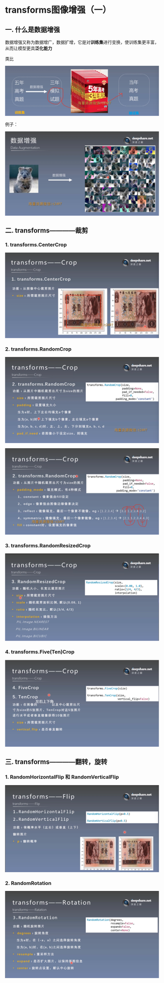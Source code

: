 # transforms图像增强（一）
## 一. 什么是数据增强
数据增强又称为数据增广，数据扩增，它是对**训练集**进行变换，使训练集更丰富，从而让模型更具**泛化能力**

类比

![1](docs/知识库/计算机和硬件/折叠/ai-self-learning-main/从python开始的ai学习/深度学习%20pytorch/7.%20transforms图像增强与多种数据预处理方法/pcs/1.png "1")

例子：

![2](docs/知识库/计算机和硬件/折叠/ai-self-learning-main/从python开始的ai学习/深度学习%20pytorch/7.%20transforms图像增强与多种数据预处理方法/pcs/2.png "2")

## 二. transforms————裁剪
### 1. transforms.CenterCrop

![3](docs/知识库/计算机和硬件/折叠/ai-self-learning-main/从python开始的ai学习/深度学习%20pytorch/7.%20transforms图像增强与多种数据预处理方法/pcs/3.png "3")

### 2. transforms.RandomCrop

![4](docs/知识库/计算机和硬件/折叠/ai-self-learning-main/从python开始的ai学习/深度学习%20pytorch/7.%20transforms图像增强与多种数据预处理方法/pcs/4.png "4")

![5](docs/知识库/计算机和硬件/折叠/ai-self-learning-main/从python开始的ai学习/深度学习%20pytorch/7.%20transforms图像增强与多种数据预处理方法/pcs/5.png "5")

### 3. transforms.RandomResizedCrop

![6](docs/知识库/计算机和硬件/折叠/ai-self-learning-main/从python开始的ai学习/深度学习%20pytorch/7.%20transforms图像增强与多种数据预处理方法/pcs/6.png "6")

### 4. transforms.Five(Ten)Crop

![7](docs/知识库/计算机和硬件/折叠/ai-self-learning-main/从python开始的ai学习/深度学习%20pytorch/7.%20transforms图像增强与多种数据预处理方法/pcs/7.png "7")

## 三. transforms————翻转，旋转
### 1. RandomHorizontalFlip 和 RandomVerticalFlip

![8](docs/知识库/计算机和硬件/折叠/ai-self-learning-main/从python开始的ai学习/深度学习%20pytorch/7.%20transforms图像增强与多种数据预处理方法/pcs/8.png "8")

### 2. RandomRotation

![9](docs/知识库/计算机和硬件/折叠/ai-self-learning-main/从python开始的ai学习/深度学习%20pytorch/7.%20transforms图像增强与多种数据预处理方法/pcs/9.png "9")

